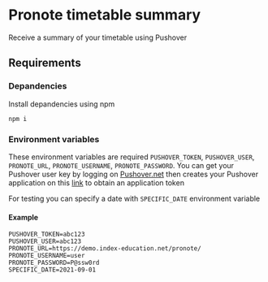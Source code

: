 # Pronote timetable summary
Receive a summary of your timetable using Pushover
## Requirements
### Depandencies
Install depandencies using npm
```
npm i
```
### Environment variables
These environment variables are required `PUSHOVER_TOKEN`, `PUSHOVER_USER`, `PRONOTE_URL`, `PRONOTE_USERNAME`, `PRONOTE_PASSWORD`.
You can get your Pushover user key by logging on [Pushover.net](https://pushover.net) then creates your Pushover application on this [link](https://pushover.net/apps/build) to obtain an application token

For testing you can specify a date with `SPECIFIC_DATE` environment variable
#### Example
```
PUSHOVER_TOKEN=abc123
PUSHOVER_USER=abc123
PRONOTE_URL=https://demo.index-education.net/pronote/
PRONOTE_USERNAME=user
PRONOTE_PASSWORD=P@ssw0rd
SPECIFIC_DATE=2021-09-01
```